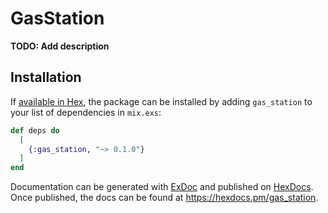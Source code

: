# GasStation

**TODO: Add description**

## Installation

If [available in Hex](https://hex.pm/docs/publish), the package can be installed
by adding `gas_station` to your list of dependencies in `mix.exs`:

```elixir
def deps do
  [
    {:gas_station, "~> 0.1.0"}
  ]
end
```

Documentation can be generated with [ExDoc](https://github.com/elixir-lang/ex_doc)
and published on [HexDocs](https://hexdocs.pm). Once published, the docs can
be found at <https://hexdocs.pm/gas_station>.

